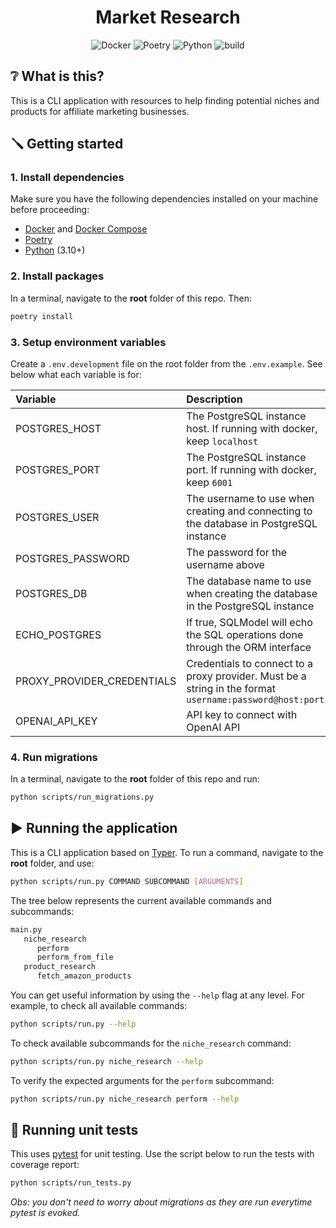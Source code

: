 <h1 align="center">Market Research</h1>
<div align="center">

 
![Docker](https://img.shields.io/badge/docker-blue?logo=docker)
![Poetry](https://img.shields.io/badge/poetry-blue?logo=poetry)
![Python](https://img.shields.io/badge/python-3.10-blue?logo=python)
![build](https://github.com/brunotatsuya/market-research/actions/workflows/run_tests.yml/badge.svg)


</div>


## ❔ What is this?

This is a CLI application with resources to help finding potential niches and products for affiliate marketing businesses.

## 🪛 Getting started

### 1. Install dependencies
Make sure you have the following dependencies installed on your machine before proceeding:
- [Docker](https://docs.docker.com/engine/install/) and [Docker Compose](https://docs.docker.com/compose/install/)
- [Poetry](https://python-poetry.org/docs/#installation)
- [Python](https://www.python.org/downloads/) (3.10+)

### 2. Install packages

In a terminal, navigate to the **root** folder of this repo. Then:

```bash
poetry install
```

### 3. Setup environment variables

Create a `.env.development` file on the root folder from the `.env.example`. See below what each variable is for:

| Variable | Description |
| :---     | :----       |
| POSTGRES_HOST | The PostgreSQL instance host. If running with docker, keep `localhost` |
| POSTGRES_PORT | The PostgreSQL instance port. If running with docker, keep `6001` |
| POSTGRES_USER | The username to use when creating and connecting to the database in PostgreSQL instance |
| POSTGRES_PASSWORD | The password for the username above |
| POSTGRES_DB | The database name to use when creating the database in the PostgreSQL instance |
| ECHO_POSTGRES | If true, SQLModel will echo the SQL operations done through the ORM interface |
| PROXY_PROVIDER_CREDENTIALS | Credentials to connect to a proxy provider. Must be a string in the format `username:password@host:port` |
| OPENAI_API_KEY | API key to connect with OpenAI API |

### 4. Run migrations
In a terminal, navigate to the **root** folder of this repo and run:

```bash
python scripts/run_migrations.py
```

## ▶️ Running the application
This is a CLI application based on [Typer](https://github.com/fastapi/typer). To run a command, navigate to the **root** folder, and use:

```bash
python scripts/run.py COMMAND SUBCOMMAND [ARGUMENTS]
```

The tree below represents the current available commands and subcommands:
```bash
main.py
   niche_research
      perform
      perform_from_file
   product_research
      fetch_amazon_products 
```

You can get useful information by using the `--help` flag at any level. For example, to check all available commands:

```bash
python scripts/run.py --help
```

To check available subcommands for the `niche_research` command:

```bash
python scripts/run.py niche_research --help
```

To verify the expected arguments for the `perform` subcommand:

```bash
python scripts/run.py niche_research perform --help
```

## 🧪 Running unit tests

This uses [pytest](https://docs.pytest.org/en/latest/) for unit testing. Use the script below to run the tests with coverage report:
```bash
python scripts/run_tests.py
```

*Obs: you don't need to worry about migrations as they are run everytime pytest is evoked.*